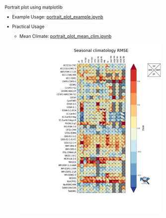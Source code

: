 <p style="background-color:white;">

Portrait plot using matplotlib

- Example Usage: [portrait_plot_example.ipynb](./portrait_plot_example.ipynb)
- Practical Usage

  - Mean Climate: [portrait_plot_mean_clim.ipynb](./portrait_plot_mean_clim.ipynb)

    ![plot](./mean_clim_portrait_plot_4seasons.png)

</p>
